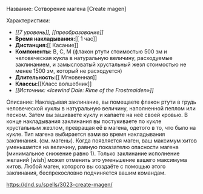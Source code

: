 Название: Сотворение магена \[Create magen] 

Характеристики:
- *[[7 уровень]], [[преобразование]]*
- **Время накладывания:**[[ 1 час]]
- **Дистанция:**[[ Касание]]
- **Компоненты:** В, С, М (флакон ртути стоимостью 500 зм и человеческая кукла в натуральную величину, расходуемые заклинанием, и замысловатый хрустальный жезл стоимостью не менее 1500 зм, который не расходуется)
- **Длительность:**[[ Мгновенная]]
- **Классы:**[[Класс  волшебник]]
- *[[Источник: «Icewind Dale: Rime of the Frostmaiden»]]*

Описание:
Накладывая заклинание, вы помещаете флакон ртути в грудь человеческой куклы в натуральную величину, наполненной пеплом или песком. Затем вы зашиваете куклу и капаете на неё своей кровью. В конце накладывания заклинания вы постукиваете по кукле хрустальным жезлом, превращая её в магена, одетого в то, что было на кукле. Тип магена выбирается вами во время накладывания заклинания. (см. магены).
Когда появляется маген, ваш максимум хитов уменьшается на величину, равную показателю опасности магена (минимальное снижение равно 1). Только заклинание исполнение желаний [wish] может отменить это уменьшение вашего максимума хитов.
Любой маген, которого вы создаёте с помощью этого заклинания, беспрекословно подчиняется вашим командам.

https://dnd.su/spells/3023-create-magen/